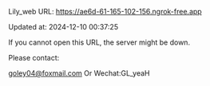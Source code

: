 Lily_web URL: https://ae6d-61-165-102-156.ngrok-free.app

Updated at: 2024-12-10 00:37:25

If you cannot open this URL, the server might be down.

Please contact: 

goley04@foxmail.com Or Wechat:GL_yeaH
